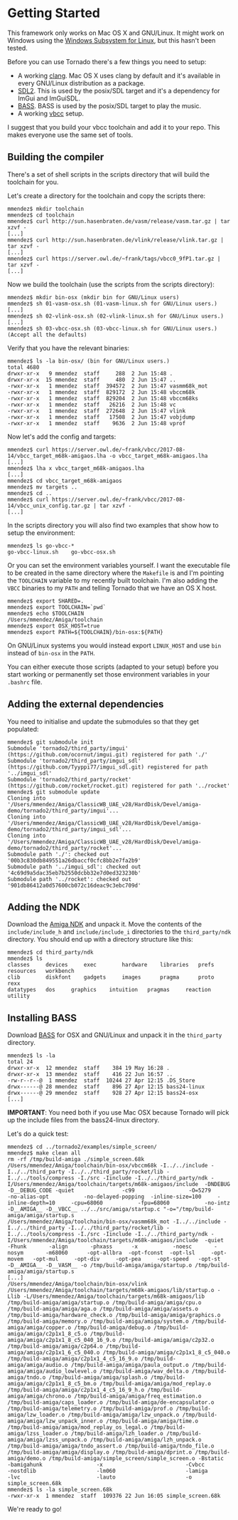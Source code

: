 Getting Started
============

This framework only works on Mac OS X and GNU/Linux. It might work on Windows using the [Windows Subsystem for Linux](https://en.wikipedia.org/wiki/Windows_Subsystem_for_Linux), but this hasn't been tested.

Before you can use Tornado there's a few things you need to setup:

* A working [clang](https://clang.llvm.org/). Mac OS X uses clang by default and it's available in every GNU/Linux distribution as a package.
* [SDL2](https://www.libsdl.org/). This is used by the posix/SDL target and it's a dependency for ImGui and ImGuiSDL.
* [BASS](https://www.un4seen.com/). BASS is used by the posix/SDL target to play the music.
* A working [vbcc](http://sun.hasenbraten.de/vbcc/index.php?view=main) setup.

I suggest that you build your vbcc toolchain and add it to your repo. This makes everyone use the same set of tools.

Building the compiler
----------------------------

There's a set of shell scripts in the scripts directory that will build the toolchain for you. 

Let's create a directory for the toolchain and copy the scripts there:

```
mmendez$ mkdir toolchain
mmendez$ cd toolchain
mmendez$ curl http://sun.hasenbraten.de/vasm/release/vasm.tar.gz | tar xzvf -
[...]
mmendez$ curl http://sun.hasenbraten.de/vlink/release/vlink.tar.gz | tar xzvf -
[...]
mmendez$ curl https://server.owl.de/~frank/tags/vbcc0_9fP1.tar.gz | tar xzvf -
[...]
```

Now we build the toolchain (use the scripts from the scripts directory):

```
mmendez$ mkdir bin-osx (mkdir bin for GNU/Linux users)
mmendez$ sh 01-vasm-osx.sh (01-vasm-linux.sh for GNU/Linux users.)
[...]
mmendez$ sh 02-vlink-osx.sh (02-vlink-linux.sh for GNU/Linux users.)
[...]
mmendez$ sh 03-vbcc-osx.sh (03-vbcc-linux.sh for GNU/Linux users.)
(Accept all the defaults)
```

Verify that you have the relevant binaries:

```
mmendez$ ls -la bin-osx/ (bin for GNU/Linux users.)
total 4680
drwxr-xr-x   9 mmendez  staff     288  2 Jun 15:48 .
drwxr-xr-x  15 mmendez  staff     480  2 Jun 15:47 ..
-rwxr-xr-x   1 mmendez  staff  394572  2 Jun 15:47 vasmm68k_mot
-rwxr-xr-x   1 mmendez  staff  829172  2 Jun 15:48 vbccm68k
-rwxr-xr-x   1 mmendez  staff  829204  2 Jun 15:48 vbccm68ks
-rwxr-xr-x   1 mmendez  staff   26216  2 Jun 15:48 vc
-rwxr-xr-x   1 mmendez  staff  272648  2 Jun 15:47 vlink
-rwxr-xr-x   1 mmendez  staff   17508  2 Jun 15:47 vobjdump
-rwxr-xr-x   1 mmendez  staff    9636  2 Jun 15:48 vprof
```

Now let's add the config and targets:

```
mmendez$ curl https://server.owl.de/~frank/vbcc/2017-08-14/vbcc_target_m68k-amigaos.lha -o vbcc_target_m68k-amigaos.lha
[...]
mmendez$ lha x vbcc_target_m68k-amigaos.lha 
[...]
mmendez$ cd vbcc_target_m68k-amigaos
mmendez$ mv targets ..
mmendez$ cd ..
mmendez$ curl https://server.owl.de/~frank/vbcc/2017-08-14/vbcc_unix_config.tar.gz | tar xzvf - 
[...]
```

In the scripts directory you will also find two examples that show how to setup the environment: 

```
mmendez$ ls go-vbcc-*
go-vbcc-linux.sh	go-vbcc-osx.sh
```

Or you can set the environment variables yourself. I want the executable file to be created in the same directory where the ```Makefile``` is and I'm pointing the ```TOOLCHAIN``` variable to
my recently built toolchain. I'm also adding the ```VBCC``` binaries to my ```PATH``` and telling Tornado that we have an OS X host.


```
mmendez$ export SHARED=.
mmendez$ export TOOLCHAIN=`pwd`
mmendez$ echo $TOOLCHAIN
/Users/mmendez/Amiga/toolchain
mmendez$ export OSX_HOST=true
mmendez$ export PATH=${TOOLCHAIN}/bin-osx:${PATH}
```

On GNU/Linux systems you would instead export ```LINUX_HOST``` and use ```bin``` instead of ```bin-osx``` in the ```PATH```.


You can either execute those scripts (adapted to your setup) before you start working or permanently set those environment variables in your ```.bashrc``` file.

Adding the external dependencies
----------------------------------------------

You need to initialise and update the submodules so that they get populated:

```
mmendez$ git submodule init
Submodule 'tornado2/third_party/imgui' (https://github.com/ocornut/imgui.git) registered for path './'
Submodule 'tornado2/third_party/imgui_sdl' (https://github.com/Tyyppi77/imgui_sdl.git) registered for path '../imgui_sdl'
Submodule 'tornado2/third_party/rocket' (https://github.com/rocket/rocket.git) registered for path '../rocket'
mmendez$ git submodule update
Cloning into '/Users/mmendez/Amiga/ClassicWB_UAE_v28/HardDisk/Devel/amiga-demo/tornado2/third_party/imgui'...
Cloning into '/Users/mmendez/Amiga/ClassicWB_UAE_v28/HardDisk/Devel/amiga-demo/tornado2/third_party/imgui_sdl'...
Cloning into '/Users/mmendez/Amiga/ClassicWB_UAE_v28/HardDisk/Devel/amiga-demo/tornado2/third_party/rocket'...
Submodule path './': checked out '00b3c830db849551a26dbaccf0cfc8bb2e7fa2b9'
Submodule path '../imgui_sdl': checked out '4c69d9a5dac35eb7b2550dcbb32e7d0ed323230b'
Submodule path '../rocket': checked out '901db86412a0d57600cb072c16deac9c3ebc709d'
```

Adding the NDK
----------------------

Download the [Amiga NDK](http://www.haage-partner.de/download/AmigaOS/NDK39.lha) and unpack it. Move the contents of the ```include/include_h``` and  ```include/include_i``` directories to the ```third_party/ndk``` directory. You should end up with a directory structure like this:

```
mmendez$ cd third_party/ndk
mmendez$ ls
classes		devices		exec		hardware	libraries	prefs		resources	workbench
clib		diskfont	gadgets		images		pragma		proto		rexx
datatypes	dos		graphics	intuition	pragmas		reaction	utility
```

Installing BASS
---------------

Download [BASS](https://www.un4seen.com) for OSX and GNU/Linux and unpack it in the ```third_party``` directory.

```
mmendez$ ls -la
total 24
drwxr-xr-x  12 mmendez  staff    384 19 May 16:28 .
drwxr-xr-x  13 mmendez  staff    416 22 Jun 16:57 ..
-rw-r--r--@  1 mmendez  staff  10244 27 Apr 12:15 .DS_Store
drwx------@ 28 mmendez  staff    896 27 Apr 12:15 bass24-linux
drwx------@ 29 mmendez  staff    928 27 Apr 12:15 bass24-osx
[...]
```

**IMPORTANT**: You need both if you use Mac OSX because Tornado will pick up the include files from the bass24-linux directory.

Let's do a quick test:

```
mmendez$ cd ../tornado2/examples/simple_screen/
mmendez$ make clean all
rm -rf /tmp/build-amiga ./simple_screen.68k
/Users/mmendez/Amiga/toolchain/bin-osx/vbccm68k -I../../include -I../../third_party -I../../third_party/rocket/lib -I../../tools/compress -I./src -Iinclude -I../../third_party/ndk -I/Users/mmendez/Amiga/toolchain/targets/m68k-amigaos/include  -DNDEBUG -D__DEBUG_CODE -quiet               -c99                 -O=5279              -no-alias-opt           -no-delayed-popping  -inline-size=100     -inline-depth=10     -cpu=68060           -fpu=68060           -no-intz             -D__AMIGA__ -D__VBCC__ ../../src/amiga/startup.c "-o="/tmp/build-amiga/amiga/startup.s
/Users/mmendez/Amiga/toolchain/bin-osx/vasmm68k_mot -I../../include -I../../third_party -I../../third_party/rocket/lib -I../../tools/compress -I./src -Iinclude -I../../third_party/ndk -I/Users/mmendez/Amiga/toolchain/targets/m68k-amigaos/include  -quiet       -Fhunk       -align       -phxass      -x           -noesc       -nosym       -m68060      -opt-allbra  -opt-fconst  -opt-lsl     -opt-movem   -opt-mul     -opt-div     -opt-pea     -opt-speed   -opt-st      -D__AMIGA__ -D__VASM__ -o /tmp/build-amiga/amiga/startup.o /tmp/build-amiga/amiga/startup.s
[...]
/Users/mmendez/Amiga/toolchain/bin-osx/vlink /Users/mmendez/Amiga/toolchain/targets/m68k-amigaos/lib/startup.o -Llib -L/Users/mmendez/Amiga/toolchain/targets/m68k-amigaos/lib /tmp/build-amiga/amiga/startup.o /tmp/build-amiga/amiga/cpu.o /tmp/build-amiga/amiga/aga.o /tmp/build-amiga/amiga/assets.o /tmp/build-amiga/hardware_check.o /tmp/build-amiga/amiga/graphics.o /tmp/build-amiga/memory.o /tmp/build-amiga/amiga/system.o /tmp/build-amiga/amiga/copper.o /tmp/build-amiga/debug.o /tmp/build-amiga/amiga/c2p1x1_8_c5.o /tmp/build-amiga/amiga/c2p1x1_8_c5_040_16_9.o /tmp/build-amiga/amiga/c2p32.o /tmp/build-amiga/amiga/c2p64.o /tmp/build-amiga/amiga/c2p1x1_6_c5_040.o /tmp/build-amiga/amiga/c2p1x1_8_c5_040.o /tmp/build-amiga/amiga/c2p1x1_4_c5_16_9.o /tmp/build-amiga/amiga/audio.o /tmp/build-amiga/amiga/paula_output.o /tmp/build-amiga/amiga/audio_lowlevel.o /tmp/build-amiga/wav_delta.o /tmp/build-amiga/tndo.o /tmp/build-amiga/amiga/splash.o /tmp/build-amiga/amiga/c2p1x1_8_c5_bm.o /tmp/build-amiga/amiga/mod_replay.o /tmp/build-amiga/amiga/c2p1x1_4_c5_16_9_h.o /tmp/build-amiga/amiga/chrono.o /tmp/build-amiga/amiga/freq_estimation.o /tmp/build-amiga/caps_loader.o /tmp/build-amiga/de-encapsulator.o /tmp/build-amiga/telemetry.o /tmp/build-amiga/prof.o /tmp/build-amiga/lzw_loader.o /tmp/build-amiga/amiga/lzw_unpack.o /tmp/build-amiga/amiga/lzw_unpack_inner.o /tmp/build-amiga/amiga/time.o /tmp/build-amiga/amiga/mod_replay_os_legal.o /tmp/build-amiga/lzss_loader.o /tmp/build-amiga/lzh_loader.o /tmp/build-amiga/amiga/lzss_unpack.o /tmp/build-amiga/amiga/lzh_unpack.o /tmp/build-amiga/amiga/tndo_assert.o /tmp/build-amiga/tndo_file.o /tmp/build-amiga/amiga/display.o /tmp/build-amiga/dprint.o /tmp/build-amiga/demo.o /tmp/build-amiga/simple_screen/simple_screen.o -Bstatic                    -bamigahunk                 -x                          -Cvbcc                      -nostdlib                   -lm060                      -lamiga                     -lvc                        -lauto                      -o simple_screen.68k
mmendez$ ls -la simple_screen.68k 
-rwxr-xr-x  1 mmendez  staff  109376 22 Jun 16:05 simple_screen.68k
```

We're ready to go!